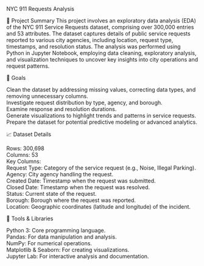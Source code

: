 NYC 911 Requests Analysis


🌟 Project Summary
This project involves an exploratory data analysis (EDA) of the NYC 911 Service Requests dataset, comprising over 300,000 entries and 53 attributes. The dataset captures details of public service requests reported to various city agencies, including location, request type, timestamps, and resolution status.
The analysis was performed using Python in Jupyter Notebook, employing data cleaning, exploratory analysis, and visualization techniques to uncover key insights into city operations and request patterns.

🎯 Goals  

Clean the dataset by addressing missing values, correcting data types, and removing unnecessary columns.  
Investigate request distribution by type, agency, and borough.  
Examine response and resolution durations.  
Generate visualizations to highlight trends and patterns in service requests.  
Prepare the dataset for potential predictive modeling or advanced analytics.

📈 Dataset Details  

Rows: 300,698  
Columns: 53  
Key Columns:  
Request Type: Category of the service request (e.g., Noise, Illegal Parking).  
Agency: City agency handling the request.  
Created Date: Timestamp when the request was submitted.  
Closed Date: Timestamp when the request was resolved.  
Status: Current state of the request.  
Borough: Borough where the request was reported.  
Location: Geographic coordinates (latitude and longitude) of the incident.

🧰 Tools & Libraries  

Python 3: Core programming language.  
Pandas: For data manipulation and analysis.  
NumPy: For numerical operations.  
Matplotlib & Seaborn: For creating visualizations.  
Jupyter Lab: For interactive analysis and documentation.
